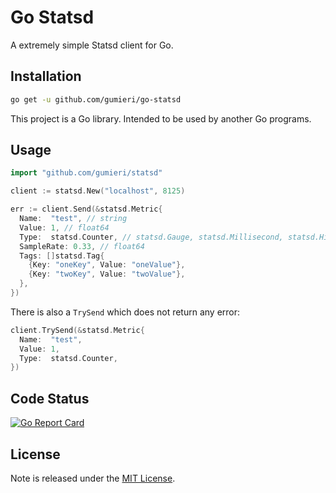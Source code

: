 # Go Statsd

A extremely simple Statsd client for Go.

## Installation

```bash
go get -u github.com/gumieri/go-statsd
```

This project is a Go library. Intended to be used by another Go programs.

## Usage

```go
import "github.com/gumieri/statsd"

client := statsd.New("localhost", 8125)

err := client.Send(&statsd.Metric{
  Name:  "test", // string
  Value: 1, // float64
  Type:  statsd.Counter, // statsd.Gauge, statsd.Millisecond, statsd.Histogram or statsd.Set
  SampleRate: 0.33, // float64
  Tags: []statsd.Tag{
    {Key: "oneKey", Value: "oneValue"},
    {Key: "twoKey", Value: "twoValue"},
  },
})
```

There is also a `TrySend` which does not return any error:

```go
client.TrySend(&statsd.Metric{
  Name:  "test",
  Value: 1,
  Type:  statsd.Counter,
})
```

## Code Status

[![Go Report Card](https://goreportcard.com/badge/github.com/gumieri/go-statsd)](https://goreportcard.com/report/github.com/gumieri/go-statsd)

## License

Note is released under the [MIT License](http://www.opensource.org/licenses/MIT).

